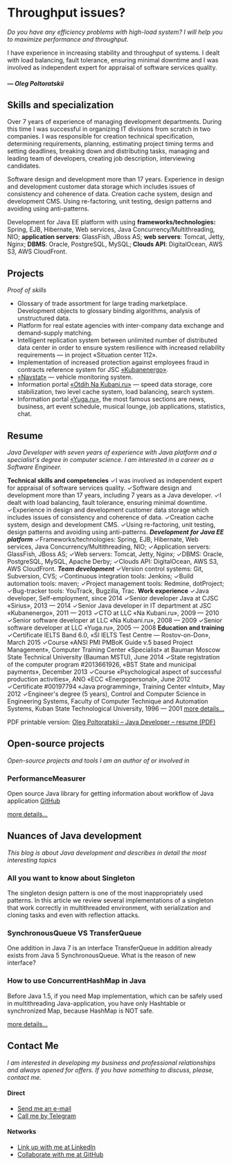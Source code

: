 # Throughput issues?

*Do you have any efficiency problems with high-load system? I will help you to maximize performance and throughput.*

I have experience in increasing stability and throughput of systems. I dealt with load balancing, fault tolerance, ensuring minimal downtime and I was involved as independent expert for appraisal of software services quality.

##### — Oleg Poltoratskii

## Skills and specialization

Over 7 years of experience of managing development departments. During this time I was successful in organizing IT divisions from scratch in two companies. I was responsible for creation technical specification, determining requirements, planning, estimating project timing terms and setting deadlines, breaking down and distributing tasks, managing and leading team of developers, creating job description, interviewing candidates.

Software design and development more than 17 years. Experience in design and development customer data storage which includes issues of consistency and coherence of data. Creation cache system, design and development CMS. Using re-factoring, unit testing, design patterns and avoiding using anti-patterns. 

Development for Java EE platform with using **frameworks/technologies:** Spring, EJB, Hibernate, Web services, Java Concurrency/Multithreading, NIO; **application servers**: GlassFish, JBoss AS; **web servers**: Tomcat, Jetty, Nginx; **DBMS**: Oracle, PostgreSQL, MySQL; **Clouds API**: DigitalOcean, AWS S3, AWS CloudFront. 

## Projects

*Proof of skills*

- Glossary of trade assortment for large trading marketplace. Development objects to glossary binding algorithms, analysis of unstructured data.
- Platform for real estate agencies with inter-company data exchange and demand-supply matching.
- Intelligent replication system between unlimited number of distributed data center in order to ensure system resilience with increased reliability requirements — in project «Situation center 112».
- Implementation of increased protection against employees fraud in contracts reference system for JSC [«Kubanenergo»](http://kubanenergo.ru/eng/).
- [«Navstat»](http://navstat.ru) — vehicle monitoring system.
- Information portal [«Otdih Na Kubani.ru»](http://otdih.nakubani.ru) — speed data storage, core stabilization, two level cache system, load balancing, search system.
- Information portal [«Yuga.ru»](http://yuga.ru), the most famous sections are news, business, art event schedule, musical lounge, job applications, statistics, chat.


## Resume

*Java Developer with seven years of experience with Java platform and a specialist's degree in computer science. I am interested in a career as a Software Engineer.*

**Technical skills and competencies** ✓I was involved as independent expert for appraisal of software services quality. ✓Software design and development more than 17 years, including 7 years as a Java developer. ✓I dealt with load balancing, fault tolerance, ensuring minimal downtime. ✓Experience in design and development customer data storage which includes issues of consistency and coherence of data. ✓Creation cache system, design and development CMS. ✓Using re-factoring, unit testing, design patterns and avoiding using anti-patterns. _**Development for Java EE platform**_ ✓Frameworks/technologies: Spring, EJB, Hibernate, Web services, Java Concurrency/Multithreading, NIO; ✓Application servers: GlassFish, JBoss AS; ✓Web servers: Tomcat, Jetty, Nginx; ✓DBMS: Oracle, PostgreSQL, MySQL, Apache Derby; ✓Clouds API: DigitalOcean, AWS S3, AWS CloudFront. _**Team development**_ ✓Version control systems: Git, Subversion, CVS; ✓Continuous integration tools: Jenkins; ✓Build automation tools: maven; ✓Project management tools: Redmine, dotProject; ✓Bug-tracker tools: YouTrack, Bugzilla, Trac. **Work experience** ✓Java developer, Self-employment, since 2014 ✓Senior developer Java at CJSC «Sirius», 2013 — 2014 ✓Senior Java developer in IT department at JSC «Kubanenergo», 2011 — 2013 ✓CTO at LLC «Na Kubani.ru», 2009 — 2010 ✓Senior software developer at LLC «Na Kubani.ru», 2008 — 2009 ✓Senior software developer at LLC «Yuga.ru», 2005 — 2008 **Education and training** ✓Certificate IELTS Band 6.0, «SI IELTS Test Centre — Rostov-on-Don», March 2015 ✓Course «ANSI PMI PMBoK Guide v.5 based Project Management», Computer Training Center «Specialist» at Bauman Moscow State Technical University (Bauman MSTU), June 2014 ✓State registration of the computer program #2013661926, «BST State and municipal payments», December 2013 ✓Course «Psychological aspect of successful production activities», ANO «ECC «Energopersonal», June 2012 ✓Certificate #00197794 «Java programming», Training Center «Intuit», May 2012 ✓Engineer's degree (5 years), Control and Computer Science in Engineering Systems, Faculty of Computer Technique and Automation Systems, Kuban State Technological University, 1996 — 2001 [more details…](https://poltora.info/cv/) 

PDF printable version: [Oleg Poltoratskii – Java Developer – resume (PDF)](https://poltora.info/cv/Oleg-Poltoratskii-Developer-CV.pdf)


## Open-source projects

*Open-source projects and tools I am an author of or involved in*

### PerformanceMeasurer

Open source Java library for getting information about workflow of Java application        [GitHub](https://github.com/olegpoltora/PerformanceMeasurer)

[more details…](https://poltora.info/project/) 


## Nuances of Java development

*This blog is about Java development and describes in detail the most interesting topics*

### All you want to know about Singleton

The singleton design pattern is one of the most inappropriately used patterns. In this article we review several implementations of a singleton that work correctly in multithreaded environment, with serialization and cloning tasks and even with reflection attacks.

### SynchronousQueue VS TransferQueue

One addition in Java 7 is an interface TransferQueue in addition already exists from Java 5 SynchronousQueue. What is the reason of new interface?          

### How to use ConcurrentHashMap in Java

Before Java 1.5, if you need Map implementation, which can be safely used in multithreading Java-application, you have only Hashtable or synchronized Map, because HashMap is NOT safe.

[more details…](https://poltora.info/blog/) 


## Contact Me

*I am interested in developing my business and professional relationships and always opened for offers. If you have something to discuss, please, contact me.*


#### Direct

- [Send me an e-mail](mailto:oleg@poltora.info)
- [Call me by Telegram](https://t.me/olegpoltora)


#### Networks

- [Link up with me at LinkedIn](https://www.linkedin.com/in/poltora)
- [Collaborate with me at GitHub](https://github.com/olegpoltora)








<!--
**olegpoltora/olegpoltora** is a ✨ _special_ ✨ repository because its `README.md` (this file) appears on your GitHub profile.

Here are some ideas to get you started:

- 🔭 I’m currently working on ...
- 🌱 I’m currently learning ...
- 👯 I’m looking to collaborate on ...
- 🤔 I’m looking for help with ...
- 💬 Ask me about ...
- 📫 How to reach me: ...
- 😄 Pronouns: ...
- ⚡ Fun fact: ...
-->
